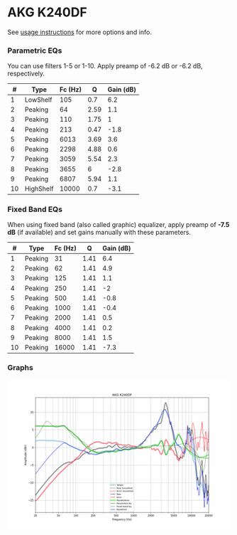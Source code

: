 # AKG K240DF
See [usage instructions](https://github.com/jaakkopasanen/AutoEq#usage) for more options and info.

### Parametric EQs
You can use filters 1-5 or 1-10. Apply preamp of -6.2 dB or -6.2 dB, respectively.

|   # | Type      |   Fc (Hz) |    Q |   Gain (dB) |
|-----|-----------|-----------|------|-------------|
|   1 | LowShelf  |       105 | 0.7  |         6.2 |
|   2 | Peaking   |        64 | 2.59 |         1.1 |
|   3 | Peaking   |       110 | 1.75 |         1   |
|   4 | Peaking   |       213 | 0.47 |        -1.8 |
|   5 | Peaking   |      6013 | 3.69 |         3.6 |
|   6 | Peaking   |      2298 | 4.88 |         0.6 |
|   7 | Peaking   |      3059 | 5.54 |         2.3 |
|   8 | Peaking   |      3655 | 6    |        -2.8 |
|   9 | Peaking   |      6807 | 5.94 |         1.1 |
|  10 | HighShelf |     10000 | 0.7  |        -3.1 |

### Fixed Band EQs
When using fixed band (also called graphic) equalizer, apply preamp of **-7.5 dB** (if available) and set gains manually with these parameters.

|   # | Type    |   Fc (Hz) |    Q |   Gain (dB) |
|-----|---------|-----------|------|-------------|
|   1 | Peaking |        31 | 1.41 |         6.4 |
|   2 | Peaking |        62 | 1.41 |         4.9 |
|   3 | Peaking |       125 | 1.41 |         1.1 |
|   4 | Peaking |       250 | 1.41 |        -2   |
|   5 | Peaking |       500 | 1.41 |        -0.8 |
|   6 | Peaking |      1000 | 1.41 |        -0.4 |
|   7 | Peaking |      2000 | 1.41 |         0.5 |
|   8 | Peaking |      4000 | 1.41 |         0.2 |
|   9 | Peaking |      8000 | 1.41 |         1.5 |
|  10 | Peaking |     16000 | 1.41 |        -7.3 |

### Graphs
![](./AKG%20K240DF.png)
